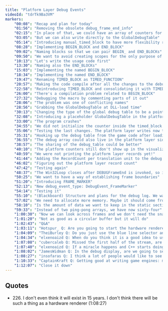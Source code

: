 ```yaml
---
title: "Platform Layer Debug Events"
videoId: "tdrTk9Ba3VM"
markers:
    "00:08": "Recap and plan for today"
    "01:56": "Removing the obsolete debug_frame_end_info"
    "02:15": "In place of that, we could have an array of counters for the platform layer translation unit"
    "03:05": "But we can also write directly to the GlobalDebugTable"
    "05:14": "Introducing manual_timed_block to have more flexibility recording events"
    "08:28": "Implementing BEGIN_BLOCK and END_BLOCK"
    "09:02": "Naming blocks so that we can pair BEGIN_ and END_BLOCKs"
    "09:50": "We want to avoid creating scopes for the only purpose of timing what's inside"
    "10:13": "Let's write the usage code first"
    "13:30": "Naming also the END_BLOCKs"
    "15:03": "Implementing the named BEGIN_BLOCK"
    "18:34": "Implementing the named END_BLOCK"
    "19:47": "Renaming TIMED_BLOCK as TIMED_FUNCTION"
    "20:57": "Making the code compile after all the changes to the debug system"
    "22:58": "Reintroducing TIMED_BLOCK and consolidating it with TIMED_FUNCTION"
    "26:00": "There's a compilation problem related to BEGIN_BLOCK"
    "27:32": "Debugging the macro by commenting parts of it out"
    "28:06": "The problem was one of conflicting names"
    "28:56": "Grabbing the GlobalDebugTable at DLL-load time"
    "30:13": "Changing the type of the global debug table to be a pointer"
    "32:08": "Introducing a placeholder GlobalDebugTable in the platform layer"
    "33:00": "The program crashes"
    "34:55": "We did not initialize the counter inside the timed_block constructor"
    "35:06": "Testing the last changes. The platform layer writes now to a separate debug memory"
    "35:31": "Hooking up the debug table from the game code after loading the game DLL"
    "36:55": "The debug array could also live in the platform layer side, but that option would have its own problems"
    "38:57": "The sharing of the debug_table could be better"
    "40:10": "The platform counters still don't show up in the visualization"
    "40:59": "We were not printing the platform layer records yet!"
    "41:44": "Adding the RecordCount per translation unit to the debug table"
    "46:02": "Figuring out the platform layer record count"
    "47:42": "Testing again"
    "48:37": "The Win32Loop closes after DEBUGFrameEnd is invoked, so its value is incorrect"
    "50:25": "We want to have a way of establishing frame boundaries"
    "51:20": "Introducing FRAME_MARKER"
    "52:13": "New debug_event_type: DebugEvent_FrameMarker"
    "54:14": "Testing it"
    "55:10": "(Blackboard) Structure and plans for the debug log. We want to keep a history longer than one frame"
    "57:02": "We need to allocate more memory. Maybe it should come from the platform layer"
    "58:10": "Is the amount of data we want to keep in the static section going to be a problem?"
    "59:33": "Instead of two ping-pong arrays, we have now sixty-four"
    "1:00:30": "Now we can look across frames and we don't need the snapshots anymore"
    "1:01:20": "Not as good as a circular buffer but it will do"
    "1:02:43": "Q&A"
    "1:03:11": "Hotspur_ Q: Are you going to start the hardware renderer before starting on game logic? Or are you going to wait until software doesn't cut it? Or are you waiting for Vulkan?"
    "1:04:09": "TheiBurley Q: Do you just use the blue line selector and green cursor to make it easier to follow on stream, or is that how you normally like it? I feel like it would get fatiguing on the eyes"
    "1:04:34": "elxenoaizd Q: When do you think it is a good idea to use somebody else's library / system instead of implementing our own? (e.g. Do you use anything from the C standard library?)"
    "1:07:08": "cubercaleb Q: Missed the first half of the stream, are you saving the past 60 frames into a buffer?"
    "1:07:40": "elxenoaizd Q: If a miracle happens and C++ starts doing things right and addresses the issues in the implementations of most of their features, would you use their features like templates etc., or stick to metaprogramming etc.?"
    "1:08:02": "JamesWidman Q: In the debug display, are we going to see something like Brendan Gregg's flame graphs (where function call depth is represented on the Y axis)?"
    "1:08:27": "insofaras Q: I think a lot of people would like to see how to write a hardware renderer, myself included (!quote 226)"
    "1:10:33": "CaptainKraft Q: Getting good at writing game engines: make lots of them or work on a few larger ones and continue improving them?"
    "1:12:07": "Close it down"
---
```


## Quotes

* 226\. I don't even think it will exist in 15 years. I don't think there will be such a thing as a hardware renderer (1:08:27)
